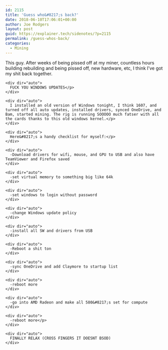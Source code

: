 ```yaml
---
id: 2115
title: 'Guess who&#8217;s back?'
date: 2018-06-10T17:06:01+00:00
author: Joe Rodgers
layout: post
guid: https://explainer.tech/sidenotes/?p=2115
permalink: /guess-whos-back/
categories:
  - Mining
---
```

<div class="body">
  <div class="posthaven-post-body">
    <div dir="auto">
      This guy. After weeks of being pissed off at my miner, countless hours building rebuilding and being pissed off, new hardware, etc, I think I&#8217;ve got my shit back together.</p>
    </div>
    
    <div dir="auto">
      FUCK YOU WINDOWS UPDATES</p>
    </div>
    
    <div dir="auto">
      I installed an old version of Windows tonight, I think 1607, and turned off all auto updates, installed drivers, synced OneDrive, and Bam, started mining. The rig is running SOOOOO much fatser with all the cards thanks to this old windows kernel.</p>
    </div>
    
    <div dir="auto">
      Here&#8217;s a handy checklist for myself:</p>
    </div>
    
    <div dir="auto">
      -Download drivers for wifi, mouse, and GPU to USB and also have TeamViewer and Firefox saved
    </div>
    
    <div dir="auto">
      -set virtual memory to something big like 64k
    </div>
    
    <div dir="auto">
      -set windows to login without password
    </div>
    
    <div dir="auto">
      -change Windows update policy
    </div>
    
    <div dir="auto">
      -install all SW and drivers from USB
    </div>
    
    <div dir="auto">
      -Reboot a shit ton
    </div>
    
    <div dir="auto">
      -sync OneDrive and add Claymore to startup list
    </div>
    
    <div dir="auto">
      -reboot more
    </div>
    
    <div dir="auto">
      -go into AMD Radeon and make all 580&#8217;s set for compute
    </div>
    
    <div dir="auto">
      -reboot more</p>
    </div>
    
    <div dir="auto">
      FINALLY RELAX (CROSS FINGERS IT DOESNT BSOD)
    </div>
  </div>
</div>